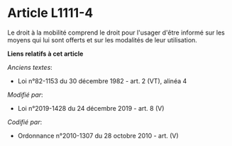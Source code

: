 # Article L1111-4

Le droit à la mobilité comprend le droit pour l'usager d'être informé sur les moyens qui lui sont offerts et sur les
modalités de leur utilisation.

**Liens relatifs à cet article**

_Anciens textes_:

  - Loi n°82-1153 du 30 décembre 1982 - art. 2 (VT), alinéa 4

_Modifié par_:

  - Loi n°2019-1428 du 24 décembre 2019 - art. 8 (V)

_Codifié par_:

  - Ordonnance n°2010-1307 du 28 octobre 2010 - art. (V)
